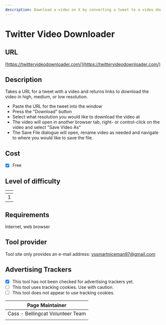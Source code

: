 ```yaml
---
description: Download a video on X by converting a tweet to a video download link.
---
```


# Twitter Video Downloader

## URL

[https://twittervideodownloader.com/](https://twittervideodownloader.com/)

## Description

Takes a URL for a tweet with a video and returns links to download the video in high, medium, or low resolution.

* Paste the URL for the tweet into the window
* Press the "Download" button
* Select what resolution you would like to download the video at
* The video will open in another browser tab, right- or control-click on the video and select "Save Video As"
* The Save File dialogue will open, rename video as needed and navigate to where you would like to save the file.

## Cost

* [x] Free

## Level of difficulty

<table><thead><tr><th data-type="rating" data-max="5"></th></tr></thead><tbody><tr><td>1</td></tr></tbody></table>

## Requirements

Internet, web browser

## Tool provider

Tool site only provides an e-mail address: vssmartniceman97@gmail.com

## Advertising Trackers

* [x] This tool has not been checked for advertising trackers yet.
* [ ] This tool uses tracking cookies. Use with caution.
* [ ] This tool does not appear to use tracking cookies.

| Page Maintainer                  |
| -------------------------------- |
| Cass - Bellingcat Volunteer Team |
|                                  |
